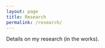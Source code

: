 ```yaml
---
layout: page
title: Research
permalink: /research/
---
```


Details on my research (in the works).

